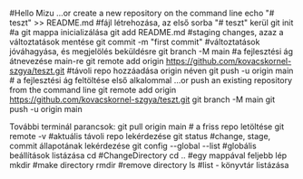 #Hello Mizu
…or create a new repository on the command line
echo "# teszt" >> README.md #fájl létrehozása, az első sorba "# teszt" kerül
git init #a git mappa inicializálása
git add README.md #staging changes, azaz a változtatások mentése
git commit -m "first commit" #változtatások jóváhagyása, és megjelölés beküldésre
git branch -M main #a fejlesztési ág átnevezése main-re
git remote add origin https://github.com/kovacskornel-szgya/teszt.git #távoli repo hozzáadása origin néven
git push -u origin main # a fejlesztési ág feltöltése első alkalommal
…or push an existing repository from the command line
git remote add origin https://github.com/kovacskornel-szgya/teszt.git
git branch -M main
git push -u origin main

További terminál parancsok:
git pull origin main #  a friss repo letöltése
git remote -v #aktuális távoli repo lekérdezése
git status #change, stage, commit állapotának lekérdezése
git config --global --list #globális beállítások listázása
cd <directory name>#ChangeDirectory
cd .. #egy mappával feljebb lép
mkdir <directory name> #make directory
rmdir <directory name> #remove directory
ls #list - könyvtár listázása
